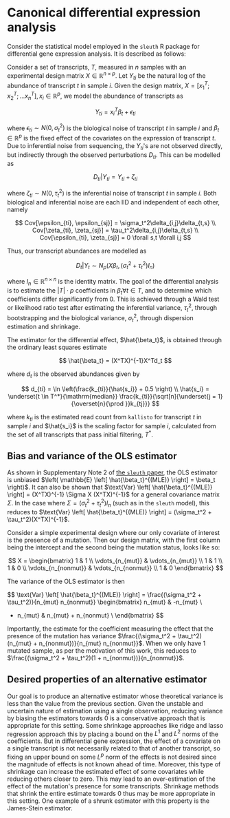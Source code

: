 # Canonical differential expression analysis

Consider the statistical model employed in the `sleuth` R package for differential gene expression analysis.
It is described as follows:

Consider a set of transcripts, $T$, measured in $n$ samples with an experimental design matrix $X \in \mathbb{R}^{n \times p}$.
Let $Y_{ti}$ be the natural log of the abundance of transcript $t$ in sample $i$.
Given the design matrix, $X = [x_1^T; x_2^T; ... x_n^T], x_i \in \mathbb{R}^p$, we model the abundance of transcripts as

$$
Y_{ti} = x_i^T \beta_t + \epsilon_{ti}
$$

where $\epsilon_{ti} \sim N(0, \sigma_t^2)$ is the biological noise of transcript $t$ in sample $i$ and $\beta_t \in \mathbb{R}^p$ is the fixed effect of the covariates on the expression of transcript $t$.
Due to inferential noise from sequencing, the $Y_{ti}$'s are not observed directly, but indirectly through the observed perturbations $D_{ti}$.
This can be modelled as

$$
D_{ti} | Y_{ti} = Y_{ti} + \zeta_{ti}
$$

where $\zeta_{ti} \sim N(0, \tau_t^2)$ is the inferential noise of transcript $t$ in sample $i$.
Both biological and inferential noise are each IID and independent of each other, namely

$$
Cov[\epsilon_{ti}, \epsilon_{sj}] = \sigma_t^2\delta_{i,j}\delta_{t,s} \\
Cov[\zeta_{ti}, \zeta_{sj}] = \tau_t^2\delta_{i,j}\delta_{t,s} \\
Cov[\epsilon_{ti}, \zeta_{sj}] = 0 \forall s,t \forall i,j
$$

Thus, our transcript abundances are modelled as

$$
D_{t} | Y_{t} \sim N_p(X\beta_t, (\sigma_t^2 + \tau_t^2)I_n)
$$

where $I_n \in \mathbb{R}^{n \times n}$ is the identity matrix.
The goal of the differential analysis is to estimate the $|T| \cdot p$ coefficients in $\beta_t \forall t \in T$, and to determine which coefficients differ significantly from 0.
This is achieved through a Wald test or likelihood ratio test after estimating the inferential variance, $\tau_t^2$, through bootstrapping and the biological variance, $\sigma_t^2$, through dispersion estimation and shrinkage.

The estimator for the differential effect, $\hat{\beta_t}$, is obtained through the ordinary least squares estimate

$$
\hat{\beta_t} = (X^TX)^{-1}X^Td_t
$$

where $d_t$ is the observed abundances given by

$$
d_{ti} = \ln \left(\frac{k_{ti}}{\hat{s_i}} + 0.5 \right) \\
\hat{s_i} = \underset{t \in T^*}{\mathrm{median}} \frac{k_{ti}}{\sqrt[n]{\underset{j = 1}{\overset{n}{\prod }}k_{tj}}}
$$

where $k_{ti}$ is the estimated read count from `kallisto` for transcript $t$ in sample $i$ and $\hat{s_i}$ is the scaling factor for sample $i$, calculated from the set of all transcripts that pass initial filtering, $T^*$.

## Bias and variance of the OLS estimator

As shown in Supplementary Note 2 of [the `sleuth` paper](https://doi.org/10.1038/nmeth.4324), the OLS estimator is unbiased $\left( \mathbb{E} \left[ \hat{\beta_t}^{(MLE)} \right] = \beta_t \right)$.
It can also be shown that $\text{Var} \left[ \hat{\beta_t}^{(MLE)} \right] = (X^TX)^{-1} \Sigma X (X^TX)^{-1}$ for a general covariance matrix $\Sigma$.
In the case where $\Sigma = (\sigma_t^2 + \tau_t^2)I_n$ (such as in the `sleuth` model), this reduces to $\text{Var} \left[ \hat{\beta_t}^{(MLE)} \right] = (\sigma_t^2 + \tau_t^2)(X^TX)^{-1}$.

Consider a simple experimental design where our only covariate of interest is the presence of a mutation.
Then our design matrix, with the first column being the intercept and the second being the mutation status, looks like so:

$$
X =
\begin{bmatrix}
1 & 1 \\
\vdots_{n_{mut}} & \vdots_{n_{mut}} \\
1 & 1 \\
1 & 0 \\
\vdots_{n_{nonmut}} & \vdots_{n_{nonmut}} \\
1 & 0
\end{bmatrix}
$$

The variance of the OLS estimator is then

$$
\text{Var} \left[ \hat{\beta_t}^{(MLE)} \right] = \frac{(\sigma_t^2 + \tau_t^2)}{n_{mut} n_{nonmut}}
\begin{bmatrix}
n_{mut} & -n_{mut} \\
- n_{mut} & n_{mut} + n_{nonmut} \\
\end{bmatrix}
$$

Importantly, the estimate for the coefficient measuring the effect that the presence of the mutation has variance $\frac{(\sigma_t^2 + \tau_t^2)(n_{mut} + n_{nonmut})}{n_{mut} n_{nonmut}}$.
When we only have 1 mutated sample, as per the motivation of this work, this reduces to $\frac{(\sigma_t^2 + \tau_t^2)(1 + n_{nonmut})}{n_{nonmut}}$.

## Desired properties of an alternative estimator

Our goal is to produce an alternative estimator whose theoretical variance is less than the value from the previous section.
Given the unstable and uncertain nature of estimation using a single observation, reducing variance by biasing the estimators towards 0 is a conservative approach that is appropriate for this setting.
Some shrinkage approaches like ridge and lasso regression approach this by placing a bound on the $L^1$ and $L^2$ norms of the coefficients.
But in differential gene expression, the effect of a covariate on a single transcript is not necessarily related to that of another transcript, so fixing an upper bound on some $L^p$ norm of the effects is not desired since the magnitude of effects is not known ahead of time.
Moreover, this type of shrinkage can increase the estimated effect of some covariates while reducing others closer to zero.
This may lead to an over-estimation of the effect of the mutation's presence for some transcripts.
Shrinkage methods that shrink the entire estimate towards 0 thus may be more appropriate in this setting.
One example of a shrunk estimator with this property is the James-Stein estimator.
